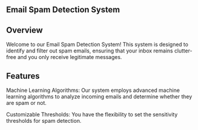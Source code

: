 ## Email Spam Detection System

## Overview

Welcome to our Email Spam Detection System! This system is designed to identify and filter out spam emails, ensuring that your inbox remains clutter-free and you only receive legitimate messages.

## Features

Machine Learning Algorithms: Our system employs advanced machine learning algorithms to analyze incoming emails and determine whether they are spam or not.

Customizable Thresholds: You have the flexibility to set the sensitivity thresholds for spam detection.
